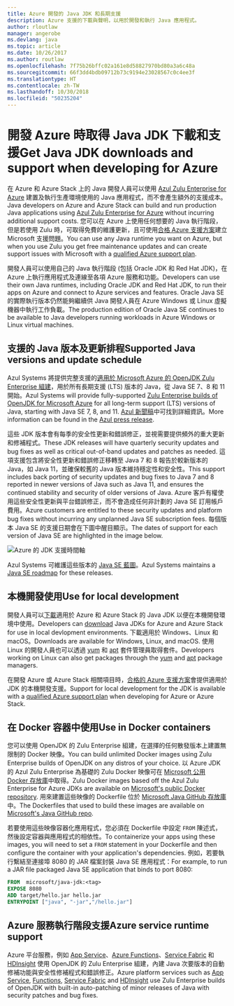 ```yaml
---
title: Azure 開發的 Java JDK 和長期支援
description: Azure 支援的下載與聲明，以用於開發和執行 Java 應用程式。
author: rloutlaw
manager: angerobe
ms.devlang: java
ms.topic: article
ms.date: 10/26/2017
ms.author: routlaw
ms.openlocfilehash: 7f75b26bffc02a161e8d58827970bd80a3a6c48a
ms.sourcegitcommit: 66f3dd4bdb09712b73c9194e23028567c0c4ee3f
ms.translationtype: HT
ms.contentlocale: zh-TW
ms.lasthandoff: 10/30/2018
ms.locfileid: "50235204"
---
```

# <a name="get-java-jdk-downloads-and-support-when-developing-for-azure"></a><span data-ttu-id="e394b-103">開發 Azure 時取得 Java JDK 下載和支援</span><span class="sxs-lookup"><span data-stu-id="e394b-103">Get Java JDK downloads and support when developing for Azure</span></span>

<span data-ttu-id="e394b-104">在 Azure 和 Azure Stack 上的 Java 開發人員可以使用 [Azul Zulu Enterprise for Azure](https://www.azul.com/downloads/azure-only/zulu/) 建置及執行生產環境使用的 Java 應用程式，而不會產生額外的支援成本。</span><span class="sxs-lookup"><span data-stu-id="e394b-104">Java developers on Azure and Azure Stack can build and run production Java applications using [Azul Zulu Enterprise for Azure](https://www.azul.com/downloads/azure-only/zulu/) without incurring additional support costs.</span></span> <span data-ttu-id="e394b-105">您可以在 Azure 上使用任何想要的 Java 執行階段，但是若使用 Zulu 時，可取得免費的維護更新，且可使用[合格 Azure 支援方案](https://azure.microsoft.com/support/plans/)建立 Microsoft 支援問題。</span><span class="sxs-lookup"><span data-stu-id="e394b-105">You can use any Java runtime you want on Azure, but when you use Zulu you get free maintenance updates and can create support issues with Microsoft with a  [qualified Azure support plan](https://azure.microsoft.com/support/plans/).</span></span>

<span data-ttu-id="e394b-106">開發人員可以使用自己的 Java 執行階段 (包括 Oracle JDK 和 Red Hat JDK)，在 Azure 上執行應用程式及連線至各項 Azure 服務和功能。</span><span class="sxs-lookup"><span data-stu-id="e394b-106">Developers can use their own Java runtimes, including Oracle JDK and Red Hat JDK, to run their apps on Azure and connect to Azure services and features.</span></span> <span data-ttu-id="e394b-107">Oracle Java SE 的實際執行版本仍然能夠繼續供 Java 開發人員在 Azure Windows 或 Linux 虛擬機器中執行工作負載。</span><span class="sxs-lookup"><span data-stu-id="e394b-107">The production edition of Oracle Java SE continues to be available to Java developers running  workloads in Azure Windows or Linux virtual machines.</span></span>

## <a name="supported-java-versions-and-update-schedule"></a><span data-ttu-id="e394b-108">支援的 Java 版本及更新排程</span><span class="sxs-lookup"><span data-stu-id="e394b-108">Supported Java versions and update schedule</span></span>

<span data-ttu-id="e394b-109">Azul Systems 將提供完整支援的[適用於 Microsoft Azure 的 OpenJDK Zulu Enterprise 組建](https://www.azul.com/downloads/azure-only/zulu/)，用於所有長期支援 (LTS) 版本的 Java，從 Java SE 7、8 和 11 開始。</span><span class="sxs-lookup"><span data-stu-id="e394b-109">Azul Systems will provide fully-supported [Zulu Enterprise builds of OpenJDK for Microsoft Azure](https://www.azul.com/downloads/azure-only/zulu/) for all long-term support (LTS) versions of Java, starting with Java SE 7, 8, and 11.</span></span> <span data-ttu-id="e394b-110">[Azul 新聞稿](https://www.azul.com/press_release/free-java-production-support-for-microsoft-azure-azure-stack)中可找到詳細資訊。</span><span class="sxs-lookup"><span data-stu-id="e394b-110">More information can be found in the [Azul press release](https://www.azul.com/press_release/free-java-production-support-for-microsoft-azure-azure-stack).</span></span>


<span data-ttu-id="e394b-111">這些 JDK 版本會有每季的安全性更新和錯誤修正，並視需要提供頻外的重大更新和修補程式。</span><span class="sxs-lookup"><span data-stu-id="e394b-111">These JDK releases will have quarterly security updates and bug fixes as well as critical out-of-band updates and patches as needed.</span></span>  <span data-ttu-id="e394b-112">這項支援包含將安全性更新和錯誤修正移轉至 Java 7 和 8 報告於較新版本的 Java，如 Java 11，並確保較舊的 Java 版本維持穩定性和安全性。</span><span class="sxs-lookup"><span data-stu-id="e394b-112">This support includes back porting of security updates and bug fixes to Java 7 and 8 reported in newer versions of Java such as Java 11, and ensures the continued stability and security of older versions of Java.</span></span>  <span data-ttu-id="e394b-113">Azure 客戶有權使用這些安全性更新與平台錯誤修正，而不會造成任何非計劃的 Java SE 訂用帳戶費用。</span><span class="sxs-lookup"><span data-stu-id="e394b-113">Azure customers are entitled to these security updates and platform bug fixes without incurring any unplanned Java SE subscription fees.</span></span> <span data-ttu-id="e394b-114">每個版本 Java SE 的支援日期會在下圖中醒目顯示。</span><span class="sxs-lookup"><span data-stu-id="e394b-114">The dates of support for each version of Java SE are highlighted in the image below.</span></span>

![Azure 的 JDK 支援時間軸](media/azure-jdk-support.png)

<span data-ttu-id="e394b-116">Azul Systems 可維護這些版本的 [Java SE 藍圖](https://www.azul.com/products/azul_support_roadmap/)。</span><span class="sxs-lookup"><span data-stu-id="e394b-116">Azul Systems maintains a [Java SE roadmap](https://www.azul.com/products/azul_support_roadmap/) for these releases.</span></span>

## <a name="use-for-local-development"></a><span data-ttu-id="e394b-117">本機開發使用</span><span class="sxs-lookup"><span data-stu-id="e394b-117">Use for local development</span></span> 

<span data-ttu-id="e394b-118">開發人員可以[下載](https://www.azul.com/downloads/azure-only/zulu/)適用於 Azure 和 Azure Stack 的 Java JDK 以便在本機開發環境中使用。</span><span class="sxs-lookup"><span data-stu-id="e394b-118">Developers can [download](https://www.azul.com/downloads/azure-only/zulu/) Java JDKs for Azure and Azure Stack for use in local devlopment environments.</span></span> <span data-ttu-id="e394b-119">下載適用於 Windows、Linux 和 macOS。</span><span class="sxs-lookup"><span data-stu-id="e394b-119">Downloads are available for Windows, Linux, and macOS.</span></span> <span data-ttu-id="e394b-120">使用 Linux 的開發人員也可以透過 [yum](https://www.azul.com/downloads/azure-only/zulu/#yum-repo) 和 [apt](https://www.azul.com/downloads/azure-only/zulu/#apt-repo) 套件管理員取得套件。</span><span class="sxs-lookup"><span data-stu-id="e394b-120">Developers working on Linux can also get packages through the  [yum](https://www.azul.com/downloads/azure-only/zulu/#yum-repo) and [apt](https://www.azul.com/downloads/azure-only/zulu/#apt-repo) package managers.</span></span>

<span data-ttu-id="e394b-121">在開發 Azure 或 Azure Stack 相關項目時，[合格的 Azure 支援方案](https://azure.microsoft.com/support/plans/)會提供適用於 JDK 的本機開發支援。</span><span class="sxs-lookup"><span data-stu-id="e394b-121">Support for local development for the JDK is available with a [qualified Azure support plan](https://azure.microsoft.com/support/plans/) when developing for Azure or Azure Stack.</span></span>

## <a name="use-in-docker-containers"></a><span data-ttu-id="e394b-122">在 Docker 容器中使用</span><span class="sxs-lookup"><span data-stu-id="e394b-122">Use in Docker containers</span></span>

<span data-ttu-id="e394b-123">您可以使用 OpenJDK 的 Zulu Enterprise 組建，在選擇的任何散發版本上建置無限制的 Docker 映像。</span><span class="sxs-lookup"><span data-stu-id="e394b-123">You can build unlimited Docker images using Zulu Enterprise builds of OpenJDK on any distros of your choice.</span></span> <span data-ttu-id="e394b-124">以 Azure JDK 的 Azul Zulu Enterprise 為基礎的 Zulu Docker 映像可在 [Microsoft 公用 Docker 存放庫](https://hub.docker.com/r/microsoft/java-jdk/)中取得。</span><span class="sxs-lookup"><span data-stu-id="e394b-124">Zulu Docker images based off the Azul Zulu Enterprise for Azure JDKs are available on [Microsoft's public Docker repository](https://hub.docker.com/r/microsoft/java-jdk/).</span></span> <span data-ttu-id="e394b-125">用來建置這些映像的 Dockerfile 位於 [Microsoft Java GitHub 存放庫](https://github.com/Microsoft/java/tree/master/docker)中。</span><span class="sxs-lookup"><span data-stu-id="e394b-125">The  Dockerfiles that used to build these images are available on [Microsoft's Java GitHub repo](https://github.com/Microsoft/java/tree/master/docker).</span></span>

<span data-ttu-id="e394b-126">若要使用這些映像容器化應用程式，您必須在 Dockerfile 中設定 `FROM` 陳述式，然後設定容器與應用程式的相依性。</span><span class="sxs-lookup"><span data-stu-id="e394b-126">To containerize your apps using these images, you will need to set a `FROM` statement in your Dockerfile and then configure the container with your application's dependencies.</span></span> <span data-ttu-id="e394b-127">例如，若要執行繫結至連接埠 8080 的 JAR 檔案封裝 Java SE 應用程式：</span><span class="sxs-lookup"><span data-stu-id="e394b-127">For example, to run a JAR file packaged Java SE application that binds to port 8080:</span></span>

```Dockerfile
FROM  microsoft/java-jdk:<tag>
EXPOSE 8080
ADD target/hello.jar hello.jar
ENTRYPOINT ["java", "-jar","/hello.jar"]
```

## <a name="azure-service-runtime-support"></a><span data-ttu-id="e394b-128">Azure 服務執行階段支援</span><span class="sxs-lookup"><span data-stu-id="e394b-128">Azure service runtime support</span></span>

<span data-ttu-id="e394b-129">Azure 平台服務，例如 [App Service](/azure/app-service/containers/)、[Azure Functions](/azure/azure-functions/functions-create-first-java-maven)、[Service Fabric](/azure/service-fabric/) 和 [HDInsight](/azure/hdinsight/) 使用 OpenJDK 的 Zulu Enterprise 組建，內建 Java 次要版本的自動修補功能與安全性修補程式和錯誤修正。</span><span class="sxs-lookup"><span data-stu-id="e394b-129">Azure platform services such as [App Service](/azure/app-service/containers/), [Functions](/azure/azure-functions/functions-create-first-java-maven), [Service Fabric](/azure/service-fabric/) and [HDInsight](/azure/hdinsight/)  use Zulu Enterprise builds of OpenJDK with built-in auto-patching of minor releases of Java with security patches and bug fixes.</span></span>